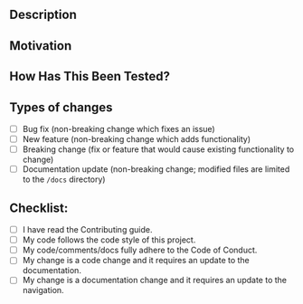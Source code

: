 <!--- Provide a general summary of your changes in the Title above -->

## Description
<!--- Describe your changes in detail -->

## Motivation
<!--- Why is this change required? What problem does it solve? -->
<!--- If it fixes an open issue, please link to the issue here. -->

## How Has This Been Tested?
<!--- Please describe in detail how you tested your changes. -->
<!--- Include details of your testing environment, and the tests you ran to -->
<!--- see how your change affects other areas of the code, etc. -->

## Types of changes
<!--- What types of changes does your code introduce? Put an `x` in all the boxes that apply: -->
- [ ] Bug fix (non-breaking change which fixes an issue)
- [ ] New feature (non-breaking change which adds functionality)
- [ ] Breaking change (fix or feature that would cause existing functionality to change)
- [ ] Documentation update (non-breaking change; modified files are limited to the `/docs` directory)

## Checklist:
<!--- Go over all the following points, and put an `x` in all the boxes that apply. -->
<!--- If you're unsure about any of these, don't hesitate to ask. We're here to help! -->
- [ ] I have read the Contributing guide.
- [ ] My code follows the code style of this project.
- [ ] My code/comments/docs fully adhere to the Code of Conduct.
- [ ] My change is a code change and it requires an update to the documentation.
- [ ] My change is a documentation change and it requires an update to the navigation.

